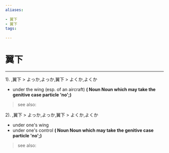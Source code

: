 ```yaml
---
aliases:
    
- 翼下
- 翼下
tags:
    
---
```


# 翼下
---
1).
,翼下 > よっか,よっか,翼下 > よくか,よくか

- under the wing (esp. of an aircraft)
**( Noun Noun which may take the genitive case particle 'no';)**
> see also: 
            
2).
,翼下 > よっか,よっか,翼下 > よくか,よくか

- under one's wing
- under one's control
**( Noun Noun which may take the genitive case particle 'no';)**
> see also: 
            